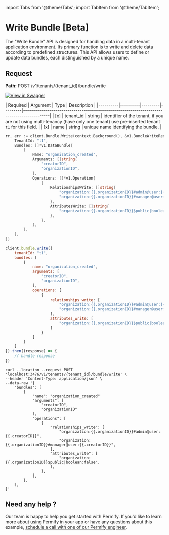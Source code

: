 import Tabs from '@theme/Tabs';
import TabItem from '@theme/TabItem';

# Write Bundle [Beta]

The "Write Bundle" API is designed for handling data in a multi-tenant application environment. Its primary function is to write and delete data according to predefined structures. This API allows users to define or update data bundles, each distinguished by a unique name.

## Request

**Path:** POST /v1/tenants/{tenant_id}/bundle/write

[![View in Swagger](http://jessemillar.github.io/view-in-swagger-button/button.svg)](https://permify.github.io/permify-swagger/#/Bundle/bundle.write)

| Required | Argument | Type | Description |
|----------|----------|---------|---------|-------------------------------------------------------------------------------------------|
| [x]   | tenant_id | string | identifier of the tenant, if you are not using multi-tenancy (have only one tenant) use pre-inserted tenant `t1` for this field. |
| [x]   | name | string | unique name identifying the bundle. |

<Tabs>
<TabItem value="go" label="Go">

```go
rr, err := client.Bundle.Write(context.Background(), &v1.BundleWriteRequest{
    TenantId: "t1",
    Bundles: []*v1.DataBundle{
        {
            Name: "organization_created",
            Arguments: []string{
                "creatorID",
                "organizationID",
            },
			Operations: []*v1.Operation{
			    {
                    RelationshipsWrite: []string{
                        "organization:{{.organizationID}}#admin@user:{{.creatorID}}",
                        "organization:{{.organizationID}}#manager@user:{{.creatorID}}",
                    },
                    AttributesWrite: []string{
                        "organization:{{.organizationID}}$public|boolean:false",
					},
				},
			},
		},
	},
})
```

</TabItem>

<TabItem value="node" label="Node">

```javascript
client.bundle.write({
    tenantId: "t1",
    bundles: [
        {
            name: "organization_created",
            arguments: [
                "creatorID",
                "organizationID",
            ],
            operations: [
                {
                    relationships_write: [
                        "organization:{{.organizationID}}#admin@user:{{.creatorID}}",
                        "organization:{{.organizationID}}#manager@user:{{.creatorID}}",
                    ],
                    attributes_write: [
                        "organization:{{.organizationID}}$public|boolean:false",
                    ]
                }
            ]
        }
    ]
}).then((response) => {
    // handle response
})
```

</TabItem>
<TabItem value="curl" label="cURL">

```curl
curl --location --request POST 'localhost:3476/v1/tenants/{tenant_id}/bundle/write' \
--header 'Content-Type: application/json' \
--data-raw '{
    "bundles": [
        {
            "name": "organization_created"
            "arguments": [
                "creatorID",
                "organizationID"
            ],
            "operations": [
                {
                    "relationships_write": [
                        "organization:{{.organizationID}}#admin@user:{{.creatorID}}",
                        "organization:{{.organizationID}}#manager@user:{{.creatorID}}",
                    ],
                    "attributes_write": [
                        "organization:{{.organizationID}}$public|boolean:false",
                    ],
                },
            ],
        },
    ],
}'
```

</TabItem>
</Tabs>

## Need any help ?

Our team is happy to help you get started with Permify. If you'd like to learn more about using Permify in your app or have any questions about this example, [schedule a call with one of our Permify engineer](https://meetings-eu1.hubspot.com/ege-aytin/call-with-an-expert).
